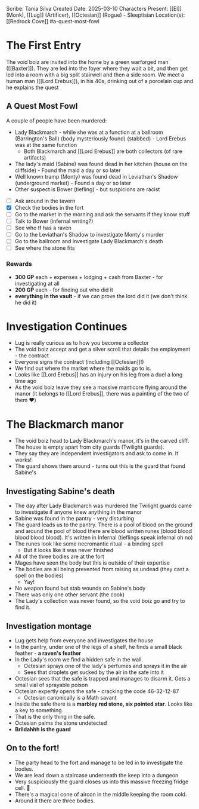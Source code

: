Scribe: Tania Silva
Created Date: 2025-03-10
Characters Present: [[El]] (Monk), [[Lug]] (Artificer), [[Octesian]] (Rogue) - Sleeptisian
Location(s): [[Redrock Cove]]
#a-quest-most-fowl
# The First Entry
The void boiz are invited into the home by a green warforged man ([[Baxter]]). They are led into the foyer where they wait a bit, and then get led into a room with a big split stairwell and then a side room.
We meet a human man ([[Lord Erebus]]), in his 40s, drinking out of a porcelain cup and he explains the quest
## A Quest Most Fowl
A couple of people have been murdered:
- Lady Blackmarch - while she was at a function at a ballroom (Barrington's Ball) (body mysteriously found) (stabbed) - Lord Erebus was at the same function
	- Both Blackmarch and [[Lord Erebus]] are both collectors (of rare artifacts)
- The lady's maid (Sabine) was found dead in her kitchen (house on the cliffside) - Found the maid a day or so later
- Well known tramp (Monty) was found dead in Leviathan's Shadow (underground market) - Found a day or so later
- Other suspect is Bower (tiefling) - but suspicions are racist

- [ ] Ask around in the tavern
- [x] Check the bodies in the fort
- [ ] Go to the market in the morning and ask the servants if they know stuff
- [ ] Talk to Bower (infernal writing?)
- [ ] See who tf has a raven
- [ ] Go to the Leviathan's Shadow to investigate Monty's murder
- [ ] Go to the ballroom and investigate Lady Blackmarch's death
- [ ] See where the stone fits
### Rewards
- **300 GP** each + expenses + lodging + cash from Baxter - for investigating at all
- **200 GP** each - for finding out who did it
- **everything in the vault** - if we can prove the lord did it (we don't think he did it)
# Investigation Continues
- Lug is really curious as to how you become a collector
- The void boiz accept and get a silver scroll that details the employment - the contract
- Everyone signs the contract (including [[Octesian]]!)
- We find out where the market where the maids go to is.
- Looks like [[Lord Erebus]] has an injury on his leg from a duel a long time ago
- As the void boiz leave they see a massive manticore flying around the manor (it belongs to [[Lord Erebus]], there was a painting of the two of them ❤️)
# The Blackmarch manor
- The void boiz head to Lady Blackmarch's manor, it's in the carved cliff. The house is empty apart from city guards (Twilight guards).
- They say they are independent investigators and ask to come in. It works!
- The guard shows them around - turns out this is the guard that found Sabine's
## Investigating Sabine's death
- The day after Lady Blackmarch was murdered the Twilight guards came to investigate if anyone knew anything in the manor
- Sabine was found in the pantry - very disturbing
- The guard leads us to the pantry. There is a pool of blood on the ground and around the pool of blood there are blood written runes (blood blood blood blood blood). It's written in Infernal (tieflings speak infernal oh no)
- The runes look like some necromantic ritual - a binding spell
	- But it looks like it was never finished
- All of the three bodies are at the fort
- Mages have seen the body but this is outside of their expertise
- The bodies are all being prevented from raising as undead (they cast a spell on the bodies)
	- Yay!
- No weapon found but stab wounds on Sabine's body
- There was only one other servant (the cook)
- The Lady's collection was never found, so the void boiz go and try to find it.
## Investigation montage
- Lug gets help from everyone and investigates the house
- In the pantry, under one of the legs of a shelf, he finds a small black feather - **a raven's feather**
- In the Lady's room we find a hidden safe in the wall.
	- Octesian sprays one of the lady's perfumes and sprays it in the air
	- Sees that droplets get sucked by the air in the safe into it
- Octesian sees that the safe is trapped and manages to disarm it. Gets a small vial of sprayable poison
- Octesian expertly opens the safe - cracking the code 46-32-12-87
	- Octesian canonically is a Math savant
- Inside the safe there is a **marbley red stone, six pointed star**. Looks like a key to something.
- That is the only thing in the safe.
- Octesian palms the stone undetected
- **Brildahhh is the guard**
## On to the fort!
- The party head to the fort and manage to be led in to investigate the bodies.
- We are lead down a staircase underneath the keep into a dungeon
- Very suspiciously the guard closes us into this massive freezing fridge cell. 🥶
- There's a magical cone of aircon in the middle keeping the room cold.
- Around it there are three bodies.